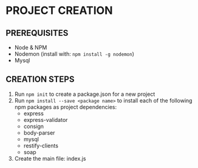 # PROJECT CREATION

## PREREQUISITES

- Node & NPM
- Nodemon (install with: `npm install -g nodemon`)
- Mysql

## CREATION STEPS

1. Run `npm init` to create a package.json for a new project
2. Run `npm install --save <package name>` to install each of the following npm packages as project dependencies:
    - express
    - express-validator
    - consign
    - body-parser
    - mysql
    - restify-clients
    - soap
3. Create the main file: index.js